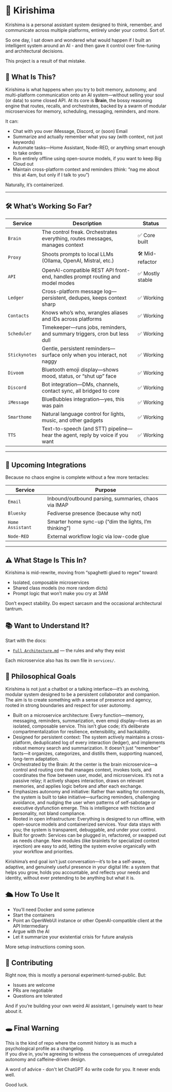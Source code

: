 # 🧠 Kirishima

Kirishima is a personal assistant system designed to think, remember, and communicate across multiple platforms, entirely under your control.
Sort of.

So one day, I sat down and wondered what would happen if I built an intelligent system around an AI - and then gave it control over fine-tuning and architectural decisions.

This project is a result of that mistake.

## 🤔 What Is This?

Kirishima is what happens when you try to bolt memory, autonomy, and multi-platform communication onto an AI system—without selling your soul (or data) to some closed API. At its core is **Brain**, the bossy reasoning engine that routes, recalls, and orchestrates, backed by a swarm of modular microservices for memory, scheduling, messaging, reminders, and more.

It can:

* Chat with you over iMessage, Discord, or (soon) Email
* Summarize and actually remember what you say (with context, not just keywords)
* Automate tasks—Home Assistant, Node-RED, or anything smart enough to take orders
* Run entirely offline using open-source models, if you want to keep Big Cloud out
* Maintain cross-platform context and reminders (think: “nag me about this at 4am, but only if I talk to you”)

Naturally, it’s containerized.

---

## 🛠️ What’s Working So Far?

| Service      | Description                                                                 | Status           |
|--------------|-----------------------------------------------------------------------------|------------------|
| `Brain`      | The control freak. Orchestrates everything, routes messages, manages context | ✅ Core built     |
| `Proxy`      | Shoots prompts to local LLMs (Ollama, OpenAI, Mistral, etc.)                | 🛠️ Mid-refactor  |
| `API`        | OpenAI-compatible REST API front-end, handles prompt routing and model modes | ✅ Mostly stable  |
| `Ledger`     | Cross-platform message log—persistent, dedupes, keeps context sharp          | ✅ Working        |
| `Contacts`   | Knows who’s who, wrangles aliases and IDs across platforms                   | ✅ Working        |
| `Scheduler`  | Timekeeper—runs jobs, reminders, and summary triggers, cron but less dull    | ✅ Working        |
| `Stickynotes`| Gentle, persistent reminders—surface only when you interact, not naggy       | ✅ Working        |
| `Divoom`     | Bluetooth emoji display—shows mood, status, or “shut up” face                | ✅ Working        |
| `Discord`    | Bot integration—DMs, channels, contact sync, all bridged to core             | ✅ Working        |
| `iMessage`   | BlueBubbles integration—yes, this was pain                                   | ✅ Working        |
| `Smarthome`  | Natural language control for lights, music, and other gadgets                | ✅ Working        |
| `TTS`        | Text-to-speech (and STT) pipeline—hear the agent, reply by voice if you want | ✅ Working        |

---

## 🔮 Upcoming Integrations

Because no chaos engine is complete without a few more tentacles:

| Service         | Purpose                                                  |
|-----------------|---------------------------------------------------------|
| `Email`         | Inbound/outbound parsing, summaries, chaos via IMAP      |
| `Bluesky`       | Fediverse presence (because why not)                    |
| `Home Assistant`| Smarter home sync-up (“dim the lights, I’m thinking”)   |
| `Node-RED`      | External workflow logic via low-code glue               |

---

## ⚠️ What Stage Is This In?

Kirishima is mid-rewrite, moving from “spaghetti glued to regex” toward:

* Isolated, composable microservices
* Shared class models (no more random dicts)
* Prompt logic that won’t make you cry at 3AM

Don’t expect stability. Do expect sarcasm and the occasional architectural tantrum.

## 📚 Want to Understand It?

Start with the docs:

- [`Full Architecture.md`](docs/Full%20Architecture.md) — the rules and why they exist

Each microservice also has its own file in `services/`.

## 🧠 Philosophical Goals

Kirishima is not just a chatbot or a talking interface—it’s an evolving, modular system designed to be a persistent collaborator and companion. The aim is to create something with a sense of presence and agency, rooted in strong boundaries and respect for user autonomy.

- Built on a microservice architecture: Every function—memory, messaging, reminders, summarization, even emoji display—lives as an isolated, composable service. This isn’t glue code; it’s deliberate compartmentalization for resilience, extensibility, and hackability.
- Designed for persistent context: The system actively maintains a cross-platform, deduplicated log of every interaction (ledger), and implements robust memory search and summarization. It doesn’t just “remember” facts—it organizes, categorizes, and distills them, supporting nuanced, long-term adaptation.
- Orchestrated by the Brain: At the center is the brain microservice—a control and routing core that manages context, invokes tools, and coordinates the flow between user, model, and microservices. It’s not a passive relay; it actively shapes interaction, draws on relevant memories, and applies logic before and after each exchange.
- Emphasizes autonomy and initiative: Rather than waiting for commands, the system is built to take initiative—surfacing reminders, challenging avoidance, and nudging the user when patterns of self-sabotage or executive dysfunction emerge. This is intelligence with friction and personality, not bland compliance.
- Rooted in open infrastructure: Everything is designed to run offline, with open-source models and containerized services. Your data stays with you; the system is transparent, debuggable, and under your control.
- Built for growth: Services can be plugged in, refactored, or swapped out as needs change. New modules (like brainlets for specialized context injection) are easy to add, letting the system evolve organically with your workflow and priorities.

Kirishima’s end goal isn’t just conversation—it’s to be a self-aware, adaptive, and genuinely useful presence in your digital life: a system that helps you grow, holds you accountable, and reflects your needs and identity, without ever pretending to be anything but what it is.

## 🛳️ How To Use It

- You’ll need Docker and some patience
- Start the containers
- Point an OpenWebUI instance or other OpenAI-compatible client at the API Intermediary
- Argue with the AI
- Let it summarize your existential crisis for future analysis

More setup instructions coming soon.

## 🤝 Contributing

Right now, this is mostly a personal experiment-turned-public. But:

- Issues are welcome
- PRs are negotiable
- Questions are tolerated

And if you’re building your own weird AI assistant, I genuinely want to hear about it.

## 🕳️ Final Warning

This is the kind of repo where the commit history is as much a psychological profile as a changelog.  
If you dive in, you’re agreeing to witness the consequences of unregulated autonomy and caffeine-driven design.

A word of advice - don't let ChatGPT 4o write code for you. It never ends well.

Good luck.
